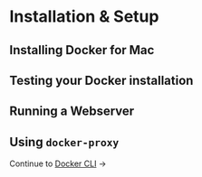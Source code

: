 # Installation & Setup

## Installing Docker for Mac


## Testing your Docker installation


## Running a Webserver


## Using `docker-proxy`


Continue to [Docker CLI](docker-cli) &rarr;
